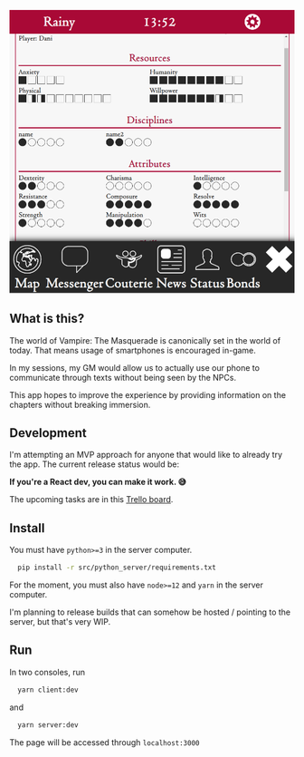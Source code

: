 ![Image showing a character sheet](README-media\cover-image.png)

## What is this?

The world of Vampire: The Masquerade is canonically set in the world of today. That means usage of smartphones is encouraged in-game.

In my sessions, my GM would allow us to actually use our phone to communicate through texts without being seen by the NPCs.

This app hopes to improve the experience by providing information on the chapters without breaking immersion.

## Development

I'm attempting an MVP approach for anyone that would like to already try the app. The current release status would be:

**If you're a React dev, you can make it work. :sweat_smile:**

The upcoming tasks are in this [Trello board](https://trello.com/b/xDMz1sOl/vampire-2019-app).

## Install
You must have `python>=3` in the server computer.

```bash
  pip install -r src/python_server/requirements.txt
```

For the moment, you must also have `node>=12` and `yarn` in the server computer.

I'm planning to release builds that can somehow be hosted / pointing to the server, but that's very WIP.

## Run

In two consoles, run

```bash
  yarn client:dev
```

and 

```bash
  yarn server:dev
```

The page will be accessed through `localhost:3000`